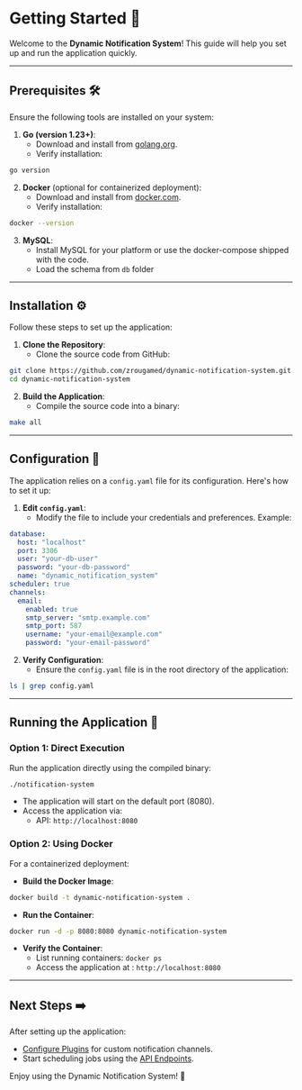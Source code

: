# Getting Started 🚀

Welcome to the **Dynamic Notification System**! This guide will help you set up and run the application quickly.

---

## Prerequisites 🛠️
Ensure the following tools are installed on your system:

  1. **Go (version 1.23+)**:
      - Download and install from [golang.org](https://golang.org/dl/).
      - Verify installation:
```bash
go version
```
  2. **Docker** (optional for containerized deployment):
      - Download and install from [docker.com](https://www.docker.com/products/docker-desktop).
      - Verify installation:
```bash
docker --version
```
  3. **MySQL**:
      - Install MySQL for your platform or use the docker-compose shipped with the code.
      - Load the schema from `db` folder

---

## Installation ⚙️

Follow these steps to set up the application:

1. **Clone the Repository**:
    - Clone the source code from GitHub:
```bash
git clone https://github.com/zrougamed/dynamic-notification-system.git
cd dynamic-notification-system
```

2. **Build the Application**:
    - Compile the source code into a binary:
```bash
make all
```

---

## Configuration 📝

The application relies on a `config.yaml` file for its configuration. Here's how to set it up:

1. **Edit `config.yaml`**:
    - Modify the file to include your credentials and preferences. Example:
```yaml
database:
  host: "localhost"
  port: 3306
  user: "your-db-user"
  password: "your-db-password"
  name: "dynamic_notification_system"
scheduler: true
channels:
  email:
    enabled: true
    smtp_server: "smtp.example.com"
    smtp_port: 587
    username: "your-email@example.com"
    password: "your-email-password"
```

2. **Verify Configuration**:
    - Ensure the `config.yaml` file is in the root directory of the application:
```bash
ls | grep config.yaml
```

---

## Running the Application 🏃

### Option 1: Direct Execution
Run the application directly using the compiled binary:
```bash
./notification-system
```
- The application will start on the default port (8080).
- Access the application via:
  - API: `http://localhost:8080`

### Option 2: Using Docker
For a containerized deployment:

- **Build the Docker Image**:
```bash
docker build -t dynamic-notification-system .
```
- **Run the Container**:
```bash
docker run -d -p 8080:8080 dynamic-notification-system
```
- **Verify the Container**:
    - List running containers: ```docker ps```
    - Access the application at : `http://localhost:8080`

---

## Next Steps ➡️
  After setting up the application:

  - [Configure Plugins](developer_guide.md#plugin-development) for custom notification channels.
  - Start scheduling jobs using the [API Endpoints](developer_guide.md#api-endpoints).

Enjoy using the Dynamic Notification System! 🎉
